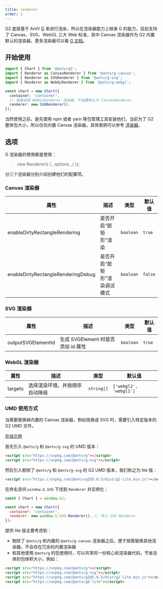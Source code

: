 ```yaml
---
title: renderer
order: 1
---
```


G2 底层基于 AntV [G](https://github.com/antvis/g) 来进行渲染，所以在渲染器能力上继承 G 的能力，目前支持了 Canvas、SVG、WebGL 三大 Web 标准，其中 Canvas 渲染器作为 G2 内置默认的渲染器。更多渲染器可以看 [G 文档](https://g.antv.antgroup.com/api/renderer/intro)。

## 开始使用

```ts
import { Chart } from '@antv/g2';
import { Renderer as CanvasRenderer } from '@antv/g-canvas';
import { Renderer as SVGRenderer } from '@antv/g-svg';
import { Renderer as WebGLRenderer } from '@antv/g-webgl';

const chart = new Chart({
  container: 'container',
  // 或者选择 WebGLRenderer 渲染器，不设置默认为 CanvasRenderer.
  renderer: new SVGRenderer(),
});
```

当然使用之前，是先使用 npm 或者 yarn 等包管理工具安装他们，当前为了 G2 整体包大小，所以仅仅内置 Canvas 渲染器。具体案例可以参考 [渲染器](https://g2.antv.antgroup.com/examples#plugin-renderer)。

## 选项

G 渲染器的使用都是使用：

> new Renderer({ /_ options _/ });

分三个渲染器分别介绍创建他们的配置项。

### Canvas 渲染器

| 属性                               | 描述                         | 类型      | 默认值  |
| ---------------------------------- | ---------------------------- | --------- | ------- |
| enableDirtyRectangleRendering      | 是否开启“脏矩形”渲染         | `boolean` | `true`  |
| enableDirtyRectangleRenderingDebug | 是否开启“脏矩形”渲染调试模式 | `boolean` | `false` |

### SVG 渲染器

| 属性               | 描述                               | 类型      | 默认值 |
| ------------------ | ---------------------------------- | --------- | ------ |
| outputSVGElementId | 生成 SVGElement 时是否添加 id 属性 | `boolean` | `true` |

### WebGL 渲染器

| 属性    | 描述                           | 类型       | 默认值                 |
| ------- | ------------------------------ | ---------- | ---------------------- |
| targets | 选择渲染环境，并按顺序自动降级 | `string[]` | `['webgl2', 'webgl1']` |

### UMD 使用方式

当需要替换掉内置的 Canvas 渲染器，例如改换成 SVG 时，需要引入特定版本的 G2 UMD 文件。

[在线示例](https://codepen.io/xiaoiver/pen/zYmpbNJ)

首先引入 `@antv/g` 和 `@antv/g-svg` 的 UMD 版本：

```html
<script src="https://unpkg.com/@antv/g"></script>
<script src="https://unpkg.com/@antv/g-svg"></script>
```

然后引入剔除了 `@antv/g` 和 `@antv/g-svg` 的 G2 UMD 版本，我们称之为 lite 版：

```html
<script src="https://unpkg.com/@antv/g2@5.0.5/dist/g2-lite.min.js"></script>
```

在命名空间 `window.G.SVG` 下找到 `Renderer` 并实例化：

```js
const { Chart } = window.G2;

const chart = new Chart({
  container: 'container',
  renderer: new window.G.SVG.Renderer(), // 传入 SVG Renderer
});
```

提供 lite 版主要考虑到：

- 剔除了 `@antv/g` 和内置的 `@antv/g-canvas` 渲染器之后，便于按需替换其他渲染器，不会存在冗余的内置渲染器
- 和其他使用 `@antv/g` 的包使用时，可以共享同一份核心和渲染器代码，节省总体的包体积大小，例如：

```html
<script src="https://unpkg.com/@antv/g"></script>
<script src="https://unpkg.com/@antv/g-svg"></script>
<script src="https://unpkg.com/@antv/g2@5.0.5/dist/g2-lite.min.js"></script>
<script src="https://unpkg.com/@antv/g6-lite"></script>
```
